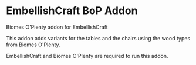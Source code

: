 # EmbellishCraft BoP Addon
Biomes O'Plenty addon for EmbellishCraft

This addon adds variants for the tables and the chairs using the wood types from Biomes O'Plenty.

EmbellishCraft and Biomes O'Plenty are required to run this addon.
